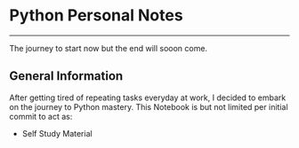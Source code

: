 # Python Personal Notes
-----------------------

The journey to start now but the end will sooon come.

General Information
-------------------
After getting tired of repeating tasks everyday at work, I decided to embark on the journey to Python mastery.
This Notebook is but not limited per initial commit to act as:
- Self Study Material

